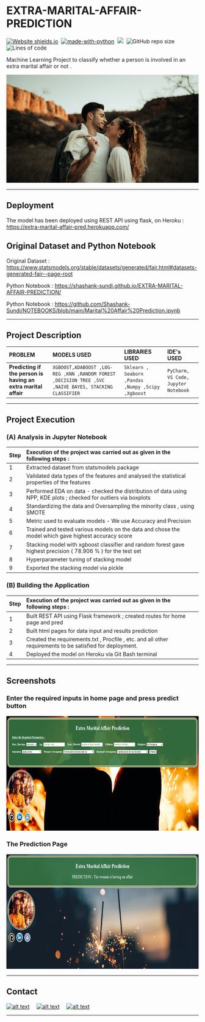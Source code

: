 # EXTRA-MARITAL-AFFAIR-PREDICTION

[![Website shields.io](https://img.shields.io/website-up-down-green-red/http/shields.io.svg)](https://extra-marital-affair-pred.herokuapp.com/)&nbsp;
[![made-with-python](https://img.shields.io/badge/Made%20with-Python-1f425f.svg)](https://www.python.org/)&nbsp;
<img src="https://img.shields.io/badge/Made%20with-Markdown-1f425f.svg">&nbsp;
![GitHub repo size](https://img.shields.io/github/repo-size/Shashank-Sundi/EXTRA-MARITAL-AFFAIR-PREDICTION)&nbsp;
![Lines of code](https://img.shields.io/tokei/lines/github/Shashank-Sundi/EXTRA-MARITAL-AFFAIR-PREDICTION?style=flat)

Machine Learning Project to classify whether a person is involved in an extra marital affair or not .

<img src="./static/images/charly-pn-k_z16ECarPQ-unsplash.jpg" alt="affair" />
<hr>

## Deployment

The model has been deployed using REST API using flask, on Heroku :  https://extra-marital-affair-pred.herokuapp.com/


## Original Dataset and Python Notebook

Original Dataset : https://www.statsmodels.org/stable/datasets/generated/fair.html#datasets-generated-fair--page-root

Python Notebook : https://shashank-sundi.github.io/EXTRA-MARITAL-AFFAIR-PREDICTION/

Python Notebook : https://github.com/Shashank-Sundi/NOTEBOOKS/blob/main/Marital%20Affair%20Prediction.ipynb

<hr>

## Project Description

| PROBLEM | MODELS USED  |LIBRARIES USED   |IDE's USED|
| :-------- | :------- | :------------------------- | :-------|
| **Predicting if the person is having an extra marital affair**| `XGBOOST,ADABOOST ,LOG-REG ,KNN ,RANDOM FOREST ,DECISION TREE ,SVC ,NAIVE BAYES, STACKING CLASSIFIER ` | `Sklearn , Seaborn ,Pandas ,Numpy ,Scipy ,Xgboost `|`PyCharm,` `VS Code,` `Jupyter Notebook`|

<hr>

## Project Execution

### (A) **Analysis in Jupyter Notebook**

| **Step**|**Execution of the project was carried out as given in the following steps :** |
| :--------|:-------- | 
|1|Extracted dataset from statsmodels package  |
|2| Validated data types of the features and analysed the statistical properties of the features
|3|Performed EDA on data - checked the distribution of data using NPP, KDE plots ; checked for outliers via boxplots
|4| Standardizing the data and Oversampling the minority class , using SMOTE
|5|  Metric used to evaluate models - We use Accuracy and Precision
|6| Trained and tested various models on the data and chose the model which gave highest accuracy score 
|7| Stacking model with xgboost classifier and random forest gave highest precision ( 78.906 % ) for the test set
|8|Hyperparameter tuning of stacking model
|9| Exported the stacking model via pickle


### (B) **Building the Application**

| **Step**|**Execution of the project was carried out as given in the following steps :** |
| :--------|:-------- | 
|1| Built REST API using Flask framework ; created routes for home page and pred
|2| Built html pages for data input and results prediction
|3| Created the requirements.txt , Procfile , etc. and all other requirements to be satisfied for deployment.
|4| Deployed the model on Heroku via Git Bash terminal

<hr>

## Screenshots

### **Enter the required inputs in home page and press predict button**

<img src="static\images\marital home.PNG" alt="FIFA" style="height: 300px; width:700px;"/>

### **The Prediction Page**

<img src="static\images\marital result.PNG" alt="FIFA" style="height: 300px; width:700px;"/>

<hr>
  
## Contact

<a href="https://www.linkedin.com/in/shashank-sundi-4b78561b1"> ![alt text](https://img.shields.io/badge/linkedin-%230077B5.svg?style=for-the-badge&logo=linkedin&logoColor=white)</a>&emsp;
<a href="https://www.instagram.com/shashank_sundi13/">![alt text](https://img.shields.io/badge/Shashank_Sundi-%23E4405F.svg?style=for-the-badge&logo=Instagram&logoColor=white)</a>&emsp;
<a href="mailto:sundi.sn@gmail.com">![alt text](https://img.shields.io/badge/Gmail-D14836?style=for-the-badge&logo=gmail&logoColor=white)</a>

<hr>
